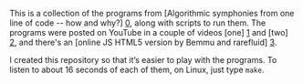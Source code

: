 This is a collection of the programs from [Algorithmic symphonies from
one line of code -- how and why?] [0], along with scripts to run them.
The programs were posted on YouTube in a couple of videos [one] [1]
and [two] [2], and there's an [online JS HTML5 version by Bemmu and
rarefluid] [3].

[0]: http://countercomplex.blogspot.com/2011/10/algorithmic-symphonies-from-one-line-of.html
  (by viznut of #countercomplex on IRCnet, 2011-10-02)
[1]: http://www.youtube.com/watch?v=GtQdIYUtAHg
[2]: http://www.youtube.com/watch?v=qlrs2Vorw2Y
[3]: http://wurstcaptures.untergrund.net/music/

I created this repository so that it’s easier to play with the
programs.  To listen to about 16 seconds of each of them, on Linux,
just type `make`.
